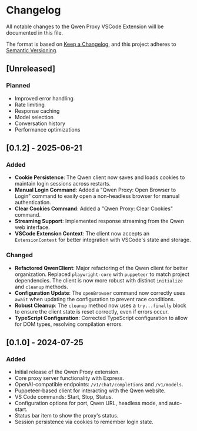 # Changelog

All notable changes to the Qwen Proxy VSCode Extension will be documented in this file.

The format is based on [Keep a Changelog](https://keepachangelog.com/en/1.0.0/),
and this project adheres to [Semantic Versioning](https://semver.org/spec/v2.0.0.html).

## [Unreleased]

### Planned
- Improved error handling
- Rate limiting
- Response caching
- Model selection
- Conversation history
- Performance optimizations

## [0.1.2] - 2025-06-21

### Added
- **Cookie Persistence**: The Qwen client now saves and loads cookies to maintain login sessions across restarts.
- **Manual Login Command**: Added a "Qwen Proxy: Open Browser to Login" command to easily open a non-headless browser for manual authentication.
- **Clear Cookies Command**: Added a "Qwen Proxy: Clear Cookies" command.
- **Streaming Support**: Implemented response streaming from the Qwen web interface.
- **VSCode Extension Context**: The client now accepts an `ExtensionContext` for better integration with VSCode's state and storage.

### Changed
- **Refactored QwenClient**: Major refactoring of the Qwen client for better organization. Replaced `playwright-core` with `puppeteer` to match project dependencies. The client is now more robust with distinct `initialize` and `cleanup` methods.
- **Configuration Update**: The `openBrowser` command now correctly uses `await` when updating the configuration to prevent race conditions.
- **Robust Cleanup**: The `cleanup` method now uses a `try...finally` block to ensure the client state is reset correctly, even if errors occur.
- **TypeScript Configuration**: Corrected TypeScript configuration to allow for DOM types, resolving compilation errors.

## [0.1.0] - 2024-07-25

### Added
- Initial release of the Qwen Proxy extension.
- Core proxy server functionality with Express.
- OpenAI-compatible endpoints: `/v1/chat/completions` and `/v1/models`.
- Puppeteer-based client for interacting with the Qwen website.
- VS Code commands: Start, Stop, Status.
- Configuration options for port, Qwen URL, headless mode, and auto-start.
- Status bar item to show the proxy's status.
- Session persistence via cookies to remember login state.
